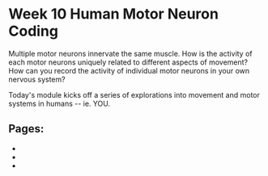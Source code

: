 # Week 10 Human Motor Neuron Coding 

Multiple motor neurons innervate the same muscle. How is the activity of each motor neurons uniquely related to different aspects of movement? How can you record the activity of individual motor neurons in your own nervous system?

Today's module kicks off a series of explorations into movement and motor systems in humans -- ie. YOU. 

## Pages:
- [](../week-10/Lab-Manual.md)
- [](../week-10/Human-Motor-Neuron-Coding.ipynb)
- [](../week-10/Human-Motor-Neuron-Coding_Responses.ipynb)

